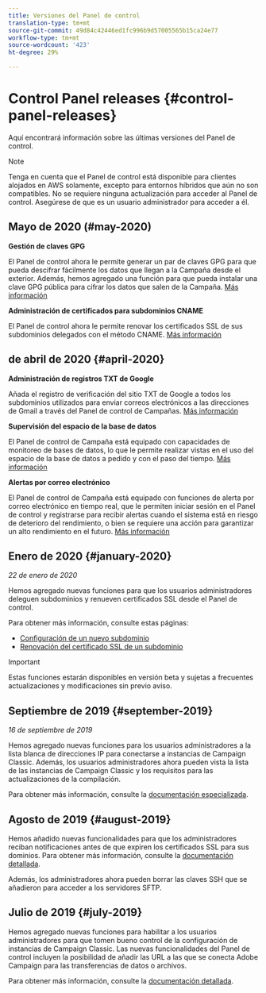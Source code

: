 ```yaml
---
title: Versiones del Panel de control
translation-type: tm+mt
source-git-commit: 49d84c42446ed1fc996b9d57005565b15ca24e77
workflow-type: tm+mt
source-wordcount: '423'
ht-degree: 29%

---
```



# Control Panel releases {#control-panel-releases}

Aquí encontrará información sobre las últimas versiones del Panel de control.

>[!NOTE]
>
>Tenga en cuenta que el Panel de control está disponible para clientes alojados en AWS solamente, excepto para entornos híbridos que aún no son compatibles. No se requiere ninguna actualización para acceder al Panel de control. Asegúrese de que es un usuario administrador para acceder a él.

## Mayo de 2020 (#may-2020)

**Gestión de claves GPG**

El Panel de control ahora le permite generar un par de claves GPG para que pueda descifrar fácilmente los datos que llegan a la Campaña desde el exterior. Además, hemos agregado una función para que pueda instalar una clave GPG pública para cifrar los datos que salen de la Campaña. [Más información](instances-settings/using/gpg-keys-management.md)

**Administración de certificados para subdominios CNAME**

El Panel de control ahora le permite renovar los certificados SSL de sus subdominios delegados con el método CNAME. [Más información](subdomains-certificates/using/renewing-subdomain-certificate.md)

## de abril de 2020 {#april-2020}

**Administración de registros TXT de Google**

Añada el registro de verificación del sitio TXT de Google a todos los subdominios utilizados para enviar correos electrónicos a las direcciones de Gmail a través del Panel de control de Campañas. [Más información](subdomains-certificates/using/managing-txt-records.md)

**Supervisión del espacio de la base de datos**

El Panel de control de Campaña está equipado con capacidades de monitoreo de bases de datos, lo que le permite realizar vistas en el uso del espacio de la base de datos a pedido y con el paso del tiempo. [Más información](performance-monitoring/using/database-monitoring.md)

**Alertas por correo electrónico**

El Panel de control de Campaña está equipado con funciones de alerta por correo electrónico en tiempo real, que le permiten iniciar sesión en el Panel de control y registrarse para recibir alertas cuando el sistema está en riesgo de deterioro del rendimiento, o bien se requiere una acción para garantizar un alto rendimiento en el futuro. [Más información](performance-monitoring/using/email-alerting.md)

## Enero de 2020 {#january-2020}

*22 de enero de 2020*

Hemos agregado nuevas funciones para que los usuarios administradores deleguen subdominios y renueven certificados SSL desde el Panel de control.

Para obtener más información, consulte estas páginas:
* [Configuración de un nuevo subdominio](subdomains-certificates/using/setting-up-new-subdomain.md)
* [Renovación del certificado SSL de un subdominio](subdomains-certificates/using/renewing-subdomain-certificate.md)

>[!IMPORTANT]
>
>Estas funciones estarán disponibles en versión beta y sujetas a frecuentes actualizaciones y modificaciones sin previo aviso.

## Septiembre de 2019 {#september-2019}

*16 de septiembre de 2019*

Hemos agregado nuevas funciones para los usuarios administradores a la lista blanca de direcciones IP para conectarse a instancias de Campaign Classic.
Además, los usuarios administradores ahora pueden vista la lista de las instancias de Campaign Classic y los requisitos para las actualizaciones de la compilación.

Para obtener más información, consulte la [documentación especializada](instances-settings/using/ip-whitelisting-instance-access.md).

## Agosto de 2019 {#august-2019}

Hemos añadido nuevas funcionalidades para que los administradores reciban notificaciones antes de que expiren los certificados SSL para sus dominios. Para obtener más información, consulte la [documentación detallada](subdomains-certificates/using/monitoring-ssl-certificates.md).

Además, los administradores ahora pueden borrar las claves SSH que se añadieron para acceder a los servidores SFTP.

## Julio de 2019 {#july-2019}

Hemos agregado nuevas funciones para habilitar a los usuarios administradores para que tomen bueno control de la configuración de instancias de Campaign Classic. Las nuevas funcionalidades del Panel de control incluyen la posibilidad de añadir las URL a las que se conecta Adobe Campaign para las transferencias de datos o archivos.

Para obtener más información, consulte la [documentación detallada](instances-settings/using/url-permissions.md).
